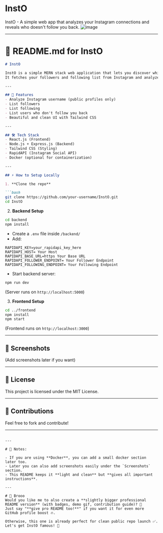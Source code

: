 # InstO
InstO - A simple web app that analyzes your Instagram connections and reveals who doesn't follow you back.
![image](https://github.com/user-attachments/assets/e0e3af89-13ab-4627-b9d2-e9f515dfcef7)

---

# 📄 README.md for InstO

```markdown
# InstO

InstO is a simple MERN stack web application that lets you discover which Instagram users you follow but who don't follow you back.  
It fetches your followers and following list from Instagram and analyzes your connections.

---

## 🚀 Features
- Analyze Instagram username (public profiles only)
- List followers
- List following
- List users who don't follow you back
- Beautiful and clean UI with Tailwind CSS

---

## 🛠 Tech Stack
- React.js (Frontend)
- Node.js + Express.js (Backend)
- Tailwind CSS (Styling)
- RapidAPI (Instagram Social API)
- Docker (optional for containerization)

---

## ⚡ How to Setup Locally

1. **Clone the repo**

```bash
git clone https://github.com/your-username/InstO.git
cd InstO
```

2. **Backend Setup**

```bash
cd backend
npm install
```
- Create a `.env` file inside `/backend/`
- Add:

```dotenv
RAPIDAPI_KEY=your_rapidapi_key_here
RAPIDAPI_HOST= Your Host
RAPIDAPI_BASE_URL=https Your Base URL
RAPIDAPI_FOLLOWER_ENDPOINT= Your Follower Endpoint
RAPIDAPI_FOLLOWING_ENDPOINT= Your Following Endpoint
```

- Start backend server:

```bash
npm run dev
```
(Server runs on `http://localhost:5000`)

3. **Frontend Setup**

```bash
cd ../frontend
npm install
npm start
```
(Frontend runs on `http://localhost:3000`)

---

## 📸 Screenshots
(Add screenshots later if you want)

---

## 📄 License
This project is licensed under the MIT License.

---

## 🙌 Contributions
Feel free to fork and contribute!

---
```

---

# 🎯 Notes:

- If you are using **Docker**, you can add a small docker section later too.
- Later you can also add screenshots easily under the `Screenshots` section.
- This README keeps it **light and clean** but **gives all important instructions**.

---

# 📢 Brooo  
Would you like me to also create a **slightly bigger professional README version** (with badges, demo gif, contribution guide)? 🚀  
Just say "**give pro README too!**" if you want it for even more GitHub profile boost 🔥.

Otherwise, this one is already perfect for clean public repo launch ✅.  
Let's get InstO famous! 🚀
